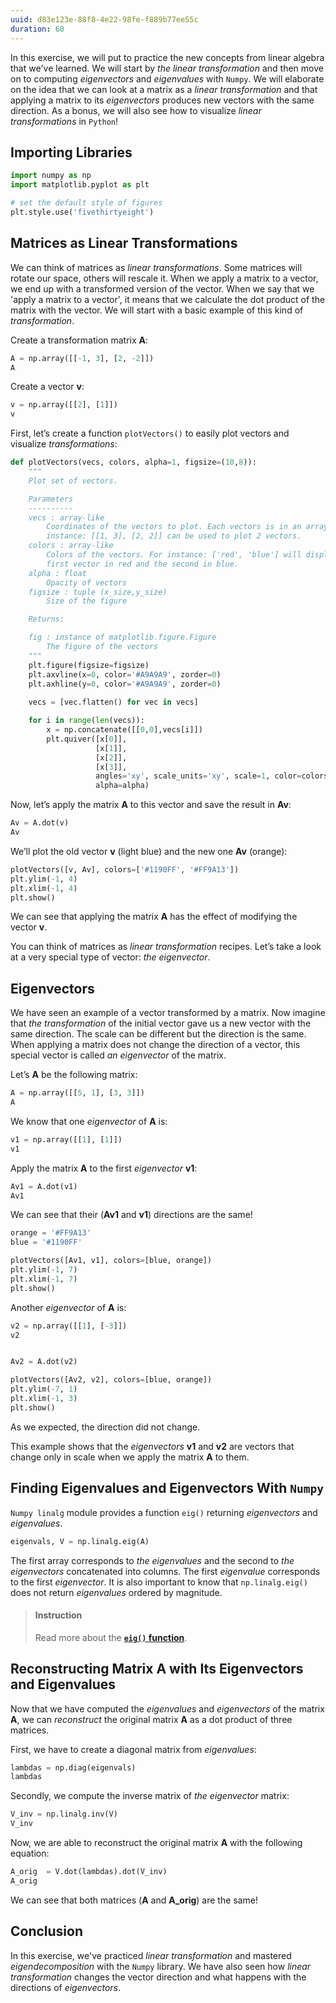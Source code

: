 ```yaml
---
uuid: d83e123e-88f8-4e22-98fe-f889b77ee55c
duration: 60
---
```


In this exercise, we will put to practice the new concepts from linear algebra that we've learned. We will start by _the linear transformation_ and then move on to computing _eigenvectors_ and _eigenvalues_ with `Numpy`. We will elaborate on the idea that we can look at a matrix as a _linear transformation_ and that applying a matrix to its _eigenvectors_ produces new vectors with the same direction. As a bonus, we will also see how to visualize _linear transformations_ in `Python`!

## Importing Libraries

```python
import numpy as np
import matplotlib.pyplot as plt

# set the default style of figures
plt.style.use('fivethirtyeight')
```

## Matrices as Linear Transformations

We can think of matrices as _linear transformations_. Some matrices will rotate our space, others will rescale it. When we apply a matrix to a vector, we end up with a transformed version of the vector. When we say that we 'apply a matrix to a vector', it means that we calculate the dot product of the matrix with the vector. We will start with a basic example of this kind of _transformation_.

Create a transformation matrix **A**:

```python
A = np.array([[-1, 3], [2, -2]])
A
```

Create a vector **v**:

```python
v = np.array([[2], [1]])
v
```

First, let’s create a function `plotVectors()` to easily plot vectors and visualize _transformations_:

```python
def plotVectors(vecs, colors, alpha=1, figsize=(10,8)):
    """
    Plot set of vectors.

    Parameters
    ----------
    vecs : array-like
        Coordinates of the vectors to plot. Each vectors is in an array. For
        instance: [[1, 3], [2, 2]] can be used to plot 2 vectors.
    colors : array-like
        Colors of the vectors. For instance: ['red', 'blue'] will display the
        first vector in red and the second in blue.
    alpha : float
        Opacity of vectors
    figsize : tuple (x_size,y_size)
        Size of the figure

    Returns:

    fig : instance of matplotlib.figure.Figure
        The figure of the vectors
    """
    plt.figure(figsize=figsize)
    plt.axvline(x=0, color='#A9A9A9', zorder=0)
    plt.axhline(y=0, color='#A9A9A9', zorder=0)
    
    vecs = [vec.flatten() for vec in vecs]

    for i in range(len(vecs)):
        x = np.concatenate([[0,0],vecs[i]])
        plt.quiver([x[0]],
                   [x[1]],
                   [x[2]],
                   [x[3]],
                   angles='xy', scale_units='xy', scale=1, color=colors[i],
                   alpha=alpha)
```

Now, let’s apply the matrix **A** to this vector and save the result in **Av**:

```python
Av = A.dot(v)
Av
```

We’ll plot the old vector **v** (light blue) and the new one **Av** (orange):

```python
plotVectors([v, Av], colors=['#1190FF', '#FF9A13'])
plt.ylim(-1, 4)
plt.xlim(-1, 4)
plt.show()
```

We can see that applying the matrix **A** has the effect of modifying the vector **v**.

You can think of matrices as _linear transformation_ recipes. Let’s take a look at a very special type of vector: _the eigenvector_.

## Eigenvectors

We have seen an example of a vector transformed by a matrix. Now imagine that _the transformation_ of the initial vector gave us a new vector with the same direction. The scale can be different but the direction is the same. When applying a matrix does not change the direction of a vector, this special vector is called _an eigenvector_ of the matrix.

Let’s **A** be the following matrix:

```python
A = np.array([[5, 1], [3, 3]])
A
```

We know that one _eigenvector_ of **A** is:

```python
v1 = np.array([[1], [1]])
v1
```

Apply the matrix **A** to the first _eigenvector_ **v1**:
```python
Av1 = A.dot(v1)
Av1
```

We can see that their (**Av1** and **v1**) directions are the same!

```python
orange = '#FF9A13'
blue = '#1190FF'

plotVectors([Av1, v1], colors=[blue, orange])
plt.ylim(-1, 7)
plt.xlim(-1, 7)
plt.show()
```

Another _eigenvector_ of **A** is:

```python
v2 = np.array([[1], [-3]])
v2
```

```python

Av2 = A.dot(v2)

plotVectors([Av2, v2], colors=[blue, orange])
plt.ylim(-7, 1)
plt.xlim(-1, 3)
plt.show()
```

As we expected, the direction did not change.

This example shows that the _eigenvectors_ **v1** and **v2** are vectors that change only in scale when we apply the matrix **A** to them.


## Finding Eigenvalues and Eigenvectors With `Numpy`

`Numpy linalg` module provides a function `eig()` returning _eigenvectors_ and _eigenvalues_.

```python
eigenvals, V = np.linalg.eig(A)
```

The first array corresponds to _the eigenvalues_ and the second to _the eigenvectors_ concatenated into columns. The first _eigenvalue_ corresponds to the first _eigenvector_. It is also important to know that `np.linalg.eig()` does not return _eigenvalues_ ordered by magnitude.

> #### Instruction
> Read more about the [**`eig()` function**](https://docs.scipy.org/doc/numpy/reference/generated/numpy.linalg.eig.html).


## Reconstructing Matrix **A** with Its Eigenvectors and Eigenvalues

Now that we have computed the _eigenvalues_ and _eigenvectors_ of the matrix **A**, we can _reconstruct_ the original matrix **A** as a dot product of three matrices.

First, we have to create a diagonal matrix from _eigenvalues_:

```python
lambdas = np.diag(eigenvals)
lambdas
```

Secondly, we compute the inverse matrix of _the eigenvector_ matrix:

```python
V_inv = np.linalg.inv(V)
V_inv
```

Now, we are able to reconstruct the original matrix **A** with the following equation:

```python
A_orig  = V.dot(lambdas).dot(V_inv)
A_orig
```

We can see that both matrices (**A** and **A_orig**) are the same!


## Conclusion

In this exercise, we've practiced _linear transformation_ and mastered _eigendecomposition_ with the `Numpy` library. We have also seen how _linear transformation_ changes the vector direction and what happens with the directions of _eigenvectors_.



